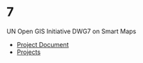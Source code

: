 # 7
UN Open GIS Initiative DWG7 on Smart Maps 

- [Project Document](https://github.com/UNopenGIS/7/wiki/Project-Document)
- [Projects](https://github.com/orgs/UNopenGIS/projects/1/views/1)

